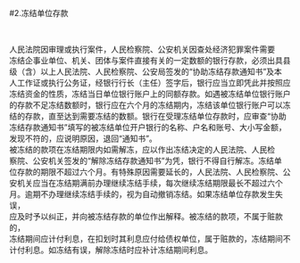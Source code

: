 #2.冻结单位存款
<p>&nbsp;</p>
    <p>人民法院因审理或执行案件，人民检察院、公安机关因查处经济犯罪案件需要<br />
      冻结企事业单位、机关、团体与案件直接有关的一定数额的银行存款，必须出具县<br />
      级（含）以上人民法院、人民检察院、公安局签发的“协助冻结存款通知书”及本<br />
      人工作证或执行公务证，经银行行长（主任）签字后，银行应当立即凭此并按照应<br />
      冻结资金的性质，冻结当日单位银行账户上的同额存款。如遇被冻结单位银行账户<br />
      的存款不足冻结数额时，银行应在六个月的冻结期内，冻结该单位银行账户可以冻<br />
      结的存款，直至达到需要冻结的数额。银行在受理冻结单位存款时，应审查“协助<br />
      冻结存款通知书”填写的被冻结单位开户银行的名称、户名和账号、大小写金额，<br />
      发现不符的，应说明原因，退回“通知书”。<br />
      被冻结的款项在冻结期限内如需解冻，应以作出冻结决定的人民法院、人民检<br />
      察院、公安机关签发的“解除冻结存款通知书”为凭，银行不得自行解冻。冻结单<br />
      位存款的期限不超过六个月。有特殊原因需要延长的，人民法院、人民检察院、公<br />
      安机关应当在冻结期满前办理继续冻结手续，每次继续冻结期限最长不超过六个<br />
      月。逾期不办理继续冻结手续的，视为自动撤销冻结。如果冻结单位存款发生失误，<br />
      应及时予以纠正，并向被冻结存款的单位作出解释。被冻结的款项，不属于赃款的，<br />
      冻结期间应计付利息，在扣划时其利息应付给债权单位，属于赃款的，冻结期间不<br />
    计付利息。如冻结有误，解除冻结时应补计冻结期间利息。</p>